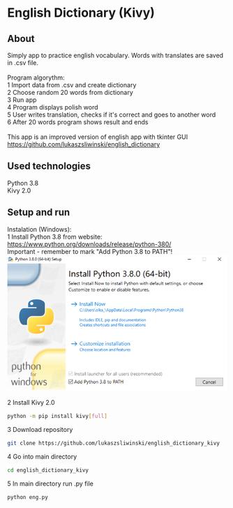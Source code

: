 # English Dictionary (Kivy)

## About
Simply app to practice english vocabulary. Words with translates are saved in .csv file.<br><br>
Program algorythm:<br>
1 Import data from .csv and create dictionary<br>
2 Choose random 20 words from dictionary<br>
3 Run app<br>
4 Program displays polish word<br>
5 User writes translation, checks if it's correct and goes to another word<br>
6 After 20 words program shows result and ends<br><br>
This app is an improved version of english app with tkinter GUI<br>
https://github.com/lukaszsliwinski/english_dictionary

## Used technologies
Python 3.8<br>
Kivy 2.0

## Setup and run
Instalation (Windows):<br>
1 Install Python 3.8 from website:<br>
https://www.python.org/downloads/release/python-380/<br>
Important - remember to mark "Add Python 3.8 to PATH"!<br>
![alt text](https://github.com/lukaszsliwinski/english_dictionary_kivy/blob/master/add-python-to-path.png?raw=true)<br><br>
2 Install Kivy 2.0
```bash
python -m pip install kivy[full]
```
3 Download repository
```bash
git clone https://github.com/lukaszsliwinski/english_dictionary_kivy
```
4 Go into main directory
```bash
cd english_dictionary_kivy
```
5 In main directory run .py file
```bash
python eng.py
```